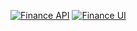 [![Finance API](https://github.com/targoninc/finance-ui/actions/workflows/docker-image.yml/badge.svg)](https://github.com/targoninc/finance-api/actions/workflows/docker-image.yml)
[![Finance UI](https://github.com/targoninc/finance-ui/actions/workflows/docker-image.yml/badge.svg)](https://github.com/targoninc/finance-ui/actions/workflows/docker-image.yml)
